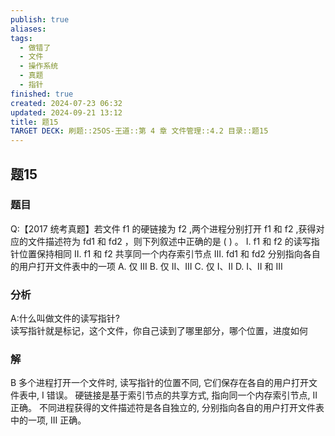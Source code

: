 ```yaml
---
publish: true
aliases: 
tags:
  - 做错了
  - 文件
  - 操作系统
  - 真题
  - 指针
finished: true
created: 2024-07-23 06:32
updated: 2024-09-21 13:12
title: 题15
TARGET DECK: 刷题::25OS-王道::第 4 章 文件管理::4.2 目录::题15
---
```

## 题15
### 题目
Q:【2017 统考真题】若文件 $\mathrm{f}1$ 的硬链接为 $\mathrm{f}2$ ,两个进程分别打开 $\mathrm{f}1$ 和 $\mathrm{f}2$ ,获得对应的文件描述符为 $\mathrm{{fd}}1$ 和 $\mathrm{{fd}}2$ ，则下列叙述中正确的是 ( ) 。
I. f1 和 f2 的读写指针位置保持相同 
II. f1 和 f2 共享同一个内存索引节点
III. fd1 和 fd2 分别指向各自的用户打开文件表中的一项
A. 仅 III 
B. 仅 II、III 
C. 仅 I、II 
D. I、II 和 III
### 分析
A:什么叫做文件的读写指针?  
读写指针就是标记，这个文件，你自己读到了哪里部分，哪个位置，进度如何
### 解
B
多个进程打开一个文件时, 读写指针的位置不同, 它们保存在各自的用户打开文件表中, I 错误。
硬链接是基于索引节点的共享方式, 指向同一个内存索引节点, II 正确。
不同进程获得的文件描述符是各自独立的, 分别指向各自的用户打开文件表中的一项, III 正确。
<!--ID: 1725343910517-->
